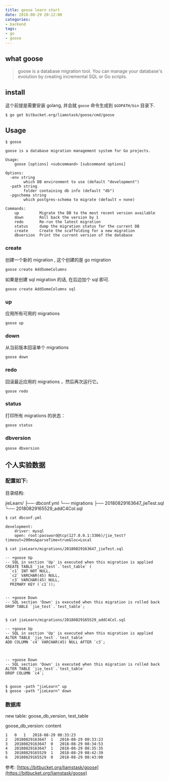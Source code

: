 ```yaml
---
title: goose learn start
date: 2018-08-29 20:12:00
categories:
- backend
tags:
- go
- goose
---
```


## what goose

> goose is a database migration tool.
> You can manage your database's evolution by creating incremental SQL or Go scripts.

## install

这个前提是需要安装 golang, 并会就 `goose` 命令生成到 `$GOPATH/bin` 目录下.
```shell
$ go get bitbucket.org/liamstask/goose/cmd/goose
```

## Usage

```shell
$ goose

goose is a database migration management system for Go projects.

Usage:
    goose [options] <subcommand> [subcommand options]

Options:
  -env string
    	which DB environment to use (default "development")
  -path string
    	folder containing db info (default "db")
  -pgschema string
    	which postgres-schema to migrate (default = none)

Commands:
    up         Migrate the DB to the most recent version available
    down       Roll back the version by 1
    redo       Re-run the latest migration
    status     dump the migration status for the current DB
    create     Create the scaffolding for a new migration
    dbversion  Print the current version of the database

```

### create

创建一个新的 migration , 这个创建的是 go migration
```shell
goose create AddSomeColumns
```

如果是创建 sql migration 的话, 在后边加个 sql 即可.
```shell
goose create AddSomeColumns sql
```

### up 

应用所有可用的 migrations

```shell
goose up
```

### down

从当前版本回滚单个 migrations
```shell
goose down
```

### redo

回滚最近应用的 migrations ，然后再次运行它。

```shell
goose redo
```

### status
打印所有 migrations 的状态：

```shell
goose status
```

### dbversion

```shell
goose dbversion
```

## 个人实验数据


### 配置如下:

目录结构:

jieLearn/
├── dbconf.yml
└── migrations
    ├── 20180829163647_jieTest.sql
    └── 20180829165529_addC4Col.sql

```shell
$ cat dbconf.yml

development:
    driver: mysql
    open: root:password@tcp(127.0.0.1:3306)/jie_test?timeout=200ms&parseTime=true&loc=Local

```


```shell
$ cat jieLearn/migrations/20180829163647_jieTest.sql

-- +goose Up
-- SQL in section 'Up' is executed when this migration is applied
CREATE TABLE `jie_test`.`test_table` (
  `c1` INT NOT NULL,
  `c2` VARCHAR(45) NULL,
  `c3` VARCHAR(45) NULL,
  PRIMARY KEY (`c1`));


-- +goose Down
-- SQL section 'Down' is executed when this migration is rolled back
DROP TABLE `jie_test`.`test_table`;


$ cat jieLearn/migrations/20180829165529_addC4Col.sql

-- +goose Up
-- SQL in section 'Up' is executed when this migration is applied
ALTER TABLE `jie_test`.`test_table`
ADD COLUMN `c4` VARCHAR(45) NULL AFTER `c3`;



-- +goose Down
-- SQL section 'Down' is executed when this migration is rolled back
ALTER TABLE `jie_test`.`test_table`
DROP COLUMN `c4`;


$ goose -path "jieLearn" up
$ goose -path "jieLearn" down

```

### 数据库

new table: goose_db_version, test_table

goose_db_version: content
```
1	0	1	2018-08-29 08:33:23
2	20180829163647	1	2018-08-29 08:33:23
3	20180829163647	0	2018-08-29 08:34:53
4	20180829163647	1	2018-08-29 08:35:35
5	20180829165529	1	2018-08-29 08:42:39
6	20180829165529	0	2018-08-29 08:43:00
```



参考: [https://bitbucket.org/liamstask/goose](https://bitbucket.org/liamstask/goose)
